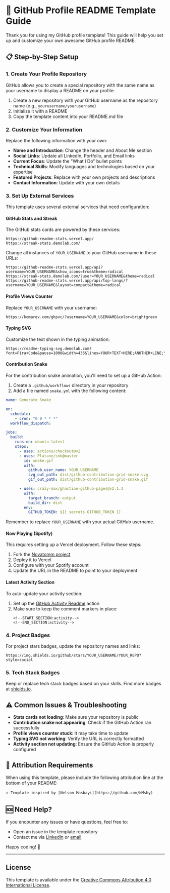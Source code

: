 # 🚀 GitHub Profile README Template Guide

Thank you for using my GitHub profile template! This guide will help you set up and customize your own awesome GitHub profile README.

## 📋 Step-by-Step Setup

### 1. Create Your Profile Repository

GitHub allows you to create a special repository with the same name as your username to display a README on your profile:

1. Create a new repository with your GitHub username as the repository name (e.g., `yourusername/yourusername`)
2. Initialize it with a README
3. Copy the template content into your README.md file

### 2. Customize Your Information

Replace the following information with your own:

- **Name and Introduction**: Change the header and About Me section
- **Social Links**: Update all LinkedIn, Portfolio, and Email links
- **Current Focus**: Update the "What I Do" bullet points
- **Technical Skills**: Modify languages and technologies based on your expertise
- **Featured Projects**: Replace with your own projects and descriptions
- **Contact Information**: Update with your own details

### 3. Set Up External Services

This template uses several external services that need configuration:

#### GitHub Stats and Streak

The GitHub stats cards are powered by these services:
```
https://github-readme-stats.vercel.app/
https://streak-stats.demolab.com/
```

Change all instances of `YOUR_USERNAME` to your GitHub username in these URLs:
```
https://github-readme-stats.vercel.app/api?username=YOUR_USERNAME&show_icons=true&theme=radical
https://streak-stats.demolab.com/?user=YOUR_USERNAME&theme=radical
https://github-readme-stats.vercel.app/api/top-langs/?username=YOUR_USERNAME&layout=compact&theme=radical
```

#### Profile Views Counter

Replace `YOUR_USERNAME` with your username:
```
https://komarev.com/ghpvc/?username=YOUR_USERNAME&color=brightgreen
```

#### Typing SVG

Customize the text shown in the typing animation:
```
https://readme-typing-svg.demolab.com?font=Fira+Code&pause=1000&width=435&lines=YOUR+TEXT+HERE;ANOTHER+LINE;YET+ANOTHER+LINE
```

#### Contribution Snake

For the contribution snake animation, you'll need to set up a GitHub Action:

1. Create a `.github/workflows` directory in your repository
2. Add a file named `snake.yml` with the following content:

```yaml
name: Generate Snake

on:
  schedule:
    - cron: "0 0 * * *"
  workflow_dispatch:

jobs:
  build:
    runs-on: ubuntu-latest
    steps:
      - uses: actions/checkout@v2
      - uses: Platane/snk@master
        id: snake-gif
        with:
          github_user_name: YOUR_USERNAME
          svg_out_path: dist/github-contribution-grid-snake.svg
          gif_out_path: dist/github-contribution-grid-snake.gif

      - uses: crazy-max/ghaction-github-pages@v2.1.3
        with:
          target_branch: output
          build_dir: dist
        env:
          GITHUB_TOKEN: ${{ secrets.GITHUB_TOKEN }}
```

Remember to replace `YOUR_USERNAME` with your actual GitHub username.

#### Now Playing (Spotify)

This requires setting up a Vercel deployment. Follow these steps:

1. Fork the [Novatorem project](https://github.com/novatorem/novatorem)
2. Deploy it to Vercel
3. Configure with your Spotify account
4. Update the URL in the README to point to your deployment

#### Latest Activity Section

To auto-update your activity section:

1. Set up the [GitHub Activity Readme](https://github.com/jamesgeorge007/github-activity-readme) action
2. Make sure to keep the comment markers in place: 
   ```
   <!--START_SECTION:activity-->
   <!--END_SECTION:activity-->
   ```

### 4. Project Badges

For project stars badges, update the repository names and links:
```
https://img.shields.io/github/stars/YOUR_USERNAME/YOUR_REPO?style=social
```

### 5. Tech Stack Badges

Keep or replace tech stack badges based on your skills. Find more badges at [shields.io](https://shields.io/).

## ⚠️ Common Issues & Troubleshooting

- **Stats cards not loading**: Make sure your repository is public
- **Contribution snake not appearing**: Check if the GitHub Action ran successfully
- **Profile views counter stuck**: It may take time to update
- **Typing SVG not working**: Verify the URL is correctly formatted
- **Activity section not updating**: Ensure the GitHub Action is properly configured

## 📝 Attribution Requirements

When using this template, please include the following attribution line at the bottom of your README:

```
⭐️ Template inspired by [Nelson Masbayi](https://github.com/NMsby)
```

## 🆘 Need Help?

If you encounter any issues or have questions, feel free to:
- Open an issue in the template repository
- Contact me via [LinkedIn](https://www.linkedin.com/in/nmsby/) or [email](mailto:nmsby.dev@gmail.com)

Happy coding! 🚀

---

## License

This template is available under the [Creative Commons Attribution 4.0 International License](https://creativecommons.org/licenses/by/4.0/).
